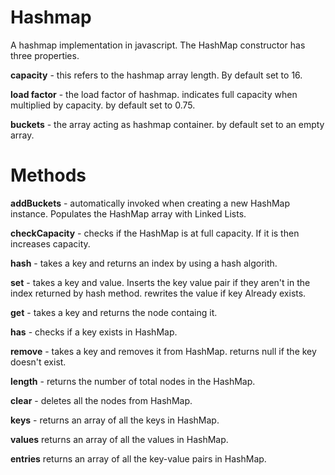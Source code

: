 # Hashmap
A hashmap implementation in javascript. The HashMap constructor has three properties.

**capacity** - this refers to the hashmap array length. By default set to 16.

**load factor** - the load factor of hashmap. indicates full capacity when multiplied by capacity. by default set to 0.75.

**buckets** - the array acting as hashmap container. by default set to an empty array.

# Methods

**addBuckets** - automatically invoked when creating a new HashMap instance. Populates the HashMap array with Linked Lists.

**checkCapacity** - checks if the HashMap is at full capacity. If it is then increases capacity.

**hash** - takes a key and returns an index by using a hash algorith.

**set** - takes a key and value. Inserts the key value pair if they aren't in the index returned by hash method. rewrites the value if key Already exists.

**get** - takes a key and returns the node containg it.

**has** - checks if a key exists in HashMap.

**remove** - takes a key and removes it from HashMap. returns null if the key doesn't exist.

**length** - returns the number of total nodes in the HashMap.

**clear** - deletes all the nodes from HashMap.

**keys** - returns an array of all the keys in HashMap.

**values** returns an array of all the values in HashMap.

**entries** returns an array of all the key-value pairs in HashMap.

